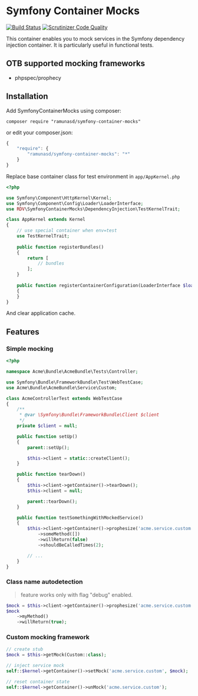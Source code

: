 ﻿# Symfony Container Mocks

[![Build Status](https://travis-ci.org/ramunasd/symfony-container-mocks.svg?branch=master)](https://travis-ci.org/ramunasd/symfony-container-mocks)
[![Scrutinizer Code Quality](https://scrutinizer-ci.com/g/ramunasd/symfony-container-mocks/badges/quality-score.png?b=master)](https://scrutinizer-ci.com/g/ramunasd/symfony-container-mocks/?branch=master)

This container enables you to mock services in the Symfony dependency
injection container. It is particularly useful in functional tests.

## OTB supported mocking frameworks

 * phpspec/prophecy

## Installation

Add SymfonyContainerMocks using composer:

`composer require "ramunasd/symfony-container-mocks"`

or edit your composer.json:

```js
{
    "require": {
        "ramunasd/symfony-container-mocks": "*"
    }
}
```


Replace base container class for test environment in `app/AppKernel.php`

```php
<?php

use Symfony\Component\HttpKernel\Kernel;
use Symfony\Component\Config\Loader\LoaderInterface;
use RDV\SymfonyContainerMocks\DependencyInjection\TestKernelTrait;

class AppKernel extends Kernel
{
    // use special container when env=test
    use TestKernelTrait;
    
    public function registerBundles()
    {
        return [
            // bundles
        ];
    }
    
    public function registerContainerConfiguration(LoaderInterface $loader)
    {
    }
}
```

And clear application cache.


## Features

### Simple mocking

```php
<?php

namespace Acme\Bundle\AcmeBundle\Tests\Controller;

use Symfony\Bundle\FrameworkBundle\Test\WebTestCase;
use Acme\Bundle\AcmeBundle\Service\Custom;

class AcmeControllerTest extends WebTestCase
{
    /**
     * @var \Symfony\Bundle\FrameworkBundle\Client $client
     */
    private $client = null;

    public function setUp()
    {
        parent::setUp();

        $this->client = static::createClient();
    }

    public function tearDown()
    {
        $this->client->getContainer()->tearDown();
        $this->client = null;

        parent::tearDown();
    }

    public function testSomethingWithMockedService()
    {
        $this->client->getContainer()->prophesize('acme.service.custom', Custom::class)
            ->someMethod([])
            ->willReturn(false)
            ->shouldBeCalledTimes(2);

        // ...
    }
}
```

### Class name autodetection 

> feature works only with flag "debug" enabled.
 
```php
$mock = $this->client->getContainer()->prophesize('acme.service.custom');
$mock
    ->myMethod()
    ->willReturn(true);
```

### Custom mocking framework

```php
// create stub
$mock = $this->getMock(Custom::class);

// inject service mock
self::$kernel->getContainer()->setMock('acme.service.custom', $mock);

// reset container state
self::$kernel->getContainer()->unMock('acme.service.custom');

```
